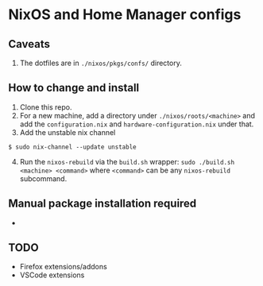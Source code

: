 # NixOS and Home Manager configs

## Caveats
1. The dotfiles are in `./nixos/pkgs/confs/` directory.

## How to change and install
1. Clone this repo.
2. For a new machine, add a directory under `./nixos/roots/<machine>` and add the `configuration.nix` and `hardware-configuration.nix` under that.
3. Add the unstable nix channel 
```$ sudo nix-channel --add https://nixos.org/channels/nixos-unstable unstable
$ sudo nix-channel --update unstable
```
4. Run the `nixos-rebuild` via the `build.sh` wrapper: `sudo ./build.sh <machine> <command>` where `<command>` can be any `nixos-rebuild` subcommand.

## Manual package installation required
* 

## TODO
* Firefox extensions/addons
* VSCode extensions
